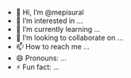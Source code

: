 - 👋 Hi, I’m @mepisural
- 👀 I’m interested in ...
- 🌱 I’m currently learning ...
- 💞️ I’m looking to collaborate on ...
- 📫 How to reach me ...
- 😄 Pronouns: ...
- ⚡ Fun fact: ...

<!---
mepisural/mepisural is a ✨ special ✨ repository because its `README.md` (this file) appears on your GitHub profile.
You can click the Preview link to take a look at your changes.
--->
